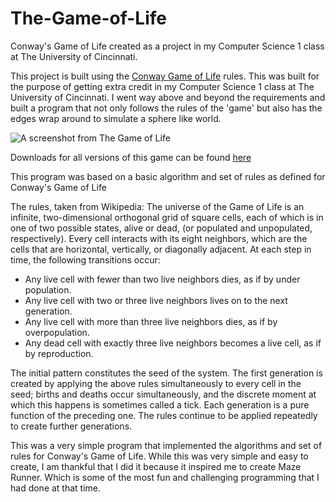 # The-Game-of-Life
Conway's Game of Life created as a project in my Computer Science 1 class at The University of Cincinnati. 

This project is built using the [Conway Game of Life](https://en.wikipedia.org/wiki/Conway%27s_Game_of_Life) rules. This was built for the purpose of getting extra credit in my Computer Science 1 class at The University of Cincinnati. I went way above and beyond the requirements and built a program that not only follows the rules of the 'game' but also has the edges wrap around to simulate a sphere like world.

![A screenshot from The Game of Life](http://alexdgray.com/imgs/gameOfLife.png)

Downloads for all versions of this game can be found [here](http://www.mediafire.com/folder/o63w2pl3hd715/The_Game_of_Life)

This program was based on a basic algorithm and set of rules as defined for Conway's Game of Life

The rules, taken from Wikipedia:
The universe of the Game of Life is an infinite, two-dimensional orthogonal grid of square cells, each of which is in one of two possible states, alive or dead, (or populated and unpopulated, respectively). Every cell interacts with its eight neighbors, which are the cells that are horizontal, vertically, or diagonally adjacent. At each step in time, the following transitions occur: 
* Any live cell with fewer than two live neighbors dies, as if by under population.
* Any live cell with two or three live neighbors lives on to the next generation.
* Any live cell with more than three live neighbors dies, as if by overpopulation.
* Any dead cell with exactly three live neighbors becomes a live cell, as if by reproduction.

The initial pattern constitutes the seed of the system. The first generation is created by applying the above rules simultaneously to every cell in the seed; births and deaths occur simultaneously, and the discrete moment at which this happens is sometimes called a tick. Each generation is a pure function of the preceding one. The rules continue to be applied repeatedly to create further generations.

This was a very simple program that implemented the algorithms and set of rules for Conway's Game of Life. While this was very simple and easy to create, I am thankful that I did it because it inspired me to create Maze Runner. Which is some of the most fun and challenging programming that I had done at that time.
